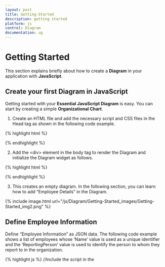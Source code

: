 ```yaml
---
layout: post
title: Getting-Started
description: getting started
platform: js
control: Diagram
documentation: ug
---
```


# Getting Started

This section explains briefly about how to create a **Diagram** in your application with **JavaScript**.

## Create your first Diagram in JavaScript

Getting started with your **Essential JavaScript Diagram** is easy. You can start by creating a simple **Organizational Chart**.

1. Create an HTML file and add the necessary script and CSS files in the Head tag as shown in the following code example.

{% highlight html %}
<html xmlns="http://www.w3.org/1999/xhtml">
   <head>
      <title>Getting Started With Diagram Control For Javascript</title>
      <!-- jQuery Script -->
      <script src="http://code.jquery.com/jquery-1.10.2.min.js"></script>
      <script src="http://cdnjs.cloudflare.com/ajax/libs/jquery-easing/1.3/jquery.easing.min.js"></script>
      <!--script to create Diagram-->
      <script src="http://cdn.syncfusion.com/{{ site.releaseversion }}/js/web/ej.web.all.min.js"></script>
   </head>
   <body></body>
</html>
{% endhighlight %}

2. Add the &lt;div&gt; element in the body tag to render the Diagram and initialize the Diagram widget as follows.

{% highlight html %}
<body>
   <div id="DiagramContent"></div>
   <script type="text/javascript">
      $("#DiagramContent").ejDiagram({
         width: "100%",
         height: "600px",
      });
   </script>
</body>
{% endhighlight %}

3. This creates an empty diagram. In the following section, you can learn how to add “Employee Details” in the Diagram.

{% include image.html url="/js/Diagram/Getting-Started_images/Getting-Started_img2.png" %}

## Define Employee Information

Define “Employee Information” as JSON data. The following code example shows a list of employees whose ‘Name’ value is used as a unique identifier and the ‘ReportingPerson’ value is used to identify the person to whom they report to in the organization.

{% highlight js %}
//Include the script in the <Script> tag.
//Initialize data source...
var data = [
    { "name": "Elizabeth", "fillColor": "rgb(0, 139,139)" },
    { "name": "Christina", "fillColor": "rgb(30, 30,113)", "ReportingPerson": "Elizabeth" },
    { "name": "Yoshi", "fillColor": "rgb(0, 100, 0)", "ReportingPerson": "Christina" },
    { "name": "Philip", "fillColor": "rgb(0, 100,  0)", "ReportingPerson": "Christina" },
    { "name": "Yang", "fillColor": "rgb(30, 30,  113)", "ReportingPerson": "Elizabeth" },
    { "name": "Roland", "fillColor": "rgb(0, 100, 0)", "ReportingPerson": "Yang" },
    { "name": "Yvonne", "fillColor": "rgb(0, 100,0)", "ReportingPerson": "Yang" }
];

$("#DiagramContent").ejDiagram({
    width: "100%",
    height: "600px",
});
{% endhighlight %}

## Mapping Data Source

Then, you can configure this “Employee Information” with Diagram, so that the node and connector are automatically generated using mapping properties. The following code examples show how **dataSourceSetting** is used to map ‘id’ and ‘parent’ with property name identifiers for employee information.

{% highlight js %}
//Initialize data source...
$("#DiagramContent").ejDiagram({

   //Configure data source for diagram
   dataSourceSettings: {
      id: "name",
      parent: "ReportingPerson",
      dataSource: data
   }
});

{% endhighlight %}

Based on datasource and its settings, nodes and connector are automatically generated, and so you need to give appearance of nodes that represents the employee and use inbuilt layout manager to automatically place nodes in an organizational chart structure.

## Visualize Employee

Following code examples indicate how to define the default appearance of node and connector using defaultSetting. The NodeTemplate is used to update each node based on employee data. 

{% highlight js %}
// To Customize node before rendering
function nodeTemplate(diagram, node) {
    node.labels[0].text = node.name;
}

//Initialize data source...
$("#DiagramContent").ejDiagram({
    defaultSettings: {
        //Set the default properties of nodes.
        node: {
            width: 70,
            height: 30,
            shape: {
                type: "rectangle",
                "cornerRadius": 5
            },
            labels: [{
                name: "label1",
                fontSize: 11,
                bold: true,
                fontFamily: "Segoe UI",
                fontColor: "white"
            }]
        },

        //Set the default properties of connectors.
        connector: {
            segments: [{
                "type": "orthogonal"
            }],
            targetDecorator: {
                shape: "arrow"
            }
        }
    },

    //Initialize the node template.
    nodeTemplate: nodeTemplate,

    //Configure data source for diagram
    dataSourceSettings: {
        id: "name",
        parent: "ReportingPerson",
        //Specifies the dataSource
        dataSource: data
    }
});

{% endhighlight %}

## Apply Organizational Chart Layout

Next you need to arrange nodes in an organizational chart fashion, and to do this you can apply layout as shown in following code example. You can see that spacing, margin and orientation are defined, that can also be customized based on the needs. 

{% highlight js %}
//Initialize data source...
$("#DiagramContent").ejDiagram({
   //Use automatic layout to arrange elements on the page
   layout: {
      type: ej.datavisualization.Diagram.LayoutTypes.OrganizationalChart,
      marginX: 10,
      marginY: 50,
      horizontalSpacing: 50,
      verticalSpacing: 50,
      orientation: ej.datavisualization.Diagram.LayoutOrientations.TopToBottom
   }
});
{% endhighlight %} 

{% highlight html %}
<html xmlns="http://www.w3.org/1999/xhtml">

<head>
   <title>
      Getting Started With Diagram Control For Javascript
   </title>

   <!-- jQuery Script -->
   <script src="http://code.jquery.com/jquery-1.10.2.min.js"></script>
   <script src="http://cdnjs.cloudflare.com/ajax/libs/jquery-easing/1.3/jquery.easing.min.js"></script>
   <!--script to create Diagram-->
   <script src="http://cdn.syncfusion.com/{{ site.releaseversion }}/js/web/ej.web.all.min.js"></script>
</head>
<body>
    <div id="DiagramContent"></div>
    <script type="text/javascript">

        //Initialize data source
        var data = [
            { "name": "Elizabeth", "fillColor": "rgb(0, 139,139)" },
            { "name": "Christina", "fillColor": "rgb(30, 30,113)", "ReportingPerson": "Elizabeth" },
            { "name": "Yoshi", "fillColor": "rgb(0, 100, 0)", "ReportingPerson": "Christina" },
            { "name": "Philip", "fillColor": "rgb(0, 100,  0)", "ReportingPerson": "Christina" },
            { "name": "Yang", "fillColor": "rgb(30, 30,  113)", "ReportingPerson": "Elizabeth" },
            { "name": "Roland", "fillColor": "rgb(0, 100, 0)", "ReportingPerson": "Yang" },
            { "name": "Yvonne", "fillColor": "rgb(0, 100,0)", "ReportingPerson": "Yang" }
        ];

        // To Customize node before rendering
        function nodeTemplate(diagram, node) {
            node.labels[0].text = node.name;
        }

        $("#DiagramContent").ejDiagram({

            //Use automatic layout to arrange elements on the page
            layout: {
                type: ej.datavisualization.Diagram.LayoutTypes.OrganizationalChart,
                marginX: 10,
                marginY: 50,
                horizontalSpacing: 50,
                verticalSpacing: 50,
                orientation: ej.datavisualization.Diagram.
                LayoutOrientations.TopToBottom
            },

            defaultSettings: {

                //Set the default properties of nodes.
                node: {
                    width: 70,
                    height: 30,
                    shape: {
                        type: "rectangle",
                        "cornerRadius": 5
                    },
                    labels: [{
                        name: "label1",
                        fontSize: 11,
                        bold: true,
                        fontFamily: "Segoe UI",
                        fontColor: "white"
                    }]
                },

                //Set the default properties of connectors.
                connector: {
                    segments: [{ "type": "orthogonal" }],
                    targetDecorator: { shape: "arrow" }
                }
            },

            //Initialize the node template.
            nodeTemplate: nodeTemplate,

            //Configure data source for diagram
            dataSourceSettings: {
                id: "name",
                parent: "ReportingPerson",
                dataSource: data
            }
        });
    </script>
</body>
</html>
{% endhighlight %}

The Employee details are displayed in the Diagram as follows.

{% include image.html url="/js/Diagram/Getting-Started_images/Getting-Started_img3.png" %}